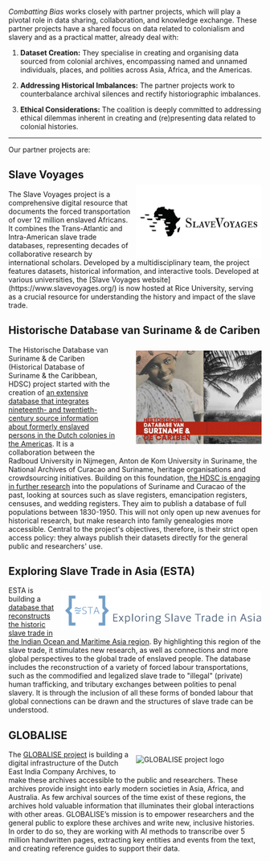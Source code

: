 _Combatting Bias_ works closely with partner projects, which will play a pivotal role in data sharing, collaboration, and knowledge exchange. These partner projects have a shared focus on data related to colonialism and slavery and as a practical matter, already deal with:

1. **Dataset Creation:** They specialise in creating and organising data sourced from colonial archives, encompassing named and unnamed individuals, places, and polities across Asia, Africa, and the Americas.

2. **Addressing Historical Imbalances:** The partner projects work to counterbalance archival silences and rectify historiographic imbalances.

3. **Ethical Considerations:** The coalition is deeply committed to addressing ethical dilemmas inherent in creating and (re)presenting data related to colonial histories.

___ 

Our partner projects are:

## Slave Voyages

<img style="float: right; display: block; margin-top: -10px; margin-left: 10px" width="250" src="/static/img/sv-logo-black-01.png" alt="Slave voyages project logo">
The Slave Voyages project is a comprehensive digital resource that documents the forced transportation of over 12 million enslaved Africans. It combines the Trans-Atlantic and Intra-American slave trade databases, representing decades of collaborative research by international scholars. Developed by a multidisciplinary team, the project features datasets, historical information, and interactive tools. Developed at various universities, the [Slave Voyages website](https://www.slavevoyages.org/) is now hosted at Rice University, serving as a crucial resource for understanding the history and impact of the slave trade.

<!-- 
<div style="text-align: center;">
<img src="/static/img/sv-logo-black-01.png" alt="Slave voyages project logo" class="responsive-image">
</div> -->

## Historische Database van Suriname & de Cariben

<img style="float: right; display: block; margin-top: 10px; margin-left: 40px; margin-bottom: 25px" width="250" src="/static/img/slaveregisters.jpeg" alt="Slave registers project logo">

The Historische Database van Suriname & de Cariben (Historical Database of Suriname & the Caribbean, HDSC) project started with the creation of [an extensive database that integrates nineteenth- and twentieth-century source information about formerly enslaved persons in the Dutch colonies in the Americas](https://www.nationaalarchief.nl/onderzoeken/zoekhulpen/suriname-slavenregisters-1816-1863). It is a collaboration between the Radboud University in Nijmegen, Anton de Kom University in Suriname, the National Archives of Curacao and Suriname, heritage organisations and crowdsourcing initiatives. Building on this foundation, [the HDSC is engaging in further research](https://www.ru.nl/onderzoek/onderzoeksprojecten/historische-database-van-suriname-en-de-cariben) into the populations of Suriname and Curacao of the past, looking at sources such as slave registers, emancipation registers, censuses, and wedding registers. They aim to publish a database of full populations between 1830-1950. This will not only open up new avenues for historical research, but make research into family genealogies more accessible. Central to the project's objectives, therefore, is their strict open access policy: they always publish their datasets directly for the general public and researchers' use. 

<!-- <div style="text-align: center;">
<img src="/static/img/slaveregisters.jpeg" alt="Slave registers project logo" class="responsive-image">
</div> -->

## Exploring Slave Trade in Asia (ESTA)

<img style="float: right; display: block; margin-top: 10px; margin-left: 10px" width="400" src="/static/img/esta_logo.png" alt="ESTA project logo">

ESTA is building a [database that reconstructs the historic slave trade in the Indian Ocean and Maritime Asia region](https://exploringslavetradeinasia.com/). By highlighting this region of the slave trade, it stimulates new research, as well as connections and more global perspectives to the global trade of enslaved people. The database includes the reconstruction of a variety of forced labour transportations, such as the commodified and legalized slave trade to "illegal" (private) human trafficking, and tributary exchanges between polities to penal slavery. It is through the inclusion of all these forms of bonded labour that global connections can be drawn and the structures of slave trade can be understood. 

<!-- <div style="text-align: center;">
<img src="/static/img/esta_logo.png" alt="ESTA project logo" class="responsive-image">
</div> -->

## GLOBALISE

<img style="float: right; display: block; margin-top: 10px; margin-left: 10px; margin-bottom: 10px" width="250" src="/static/img/logo/globalise.svg" alt="GLOBALISE project logo">

The [GLOBALISE project](https://globalise.huygens.knaw.nl/) is building a digital infrastructure of the Dutch East India Company Archives, to make these archives accessible to the public and researchers. These archives provide insight into early modern societies in Asia, Africa, and Australia. As few archival sources of the time exist of these regions, the archives hold valuable information that illuminates their global interactions with other areas. GLOBALISE’s mission is to empower researchers and the general public to explore these archives and write new, inclusive histories. In order to do so, they are working with AI methods to transcribe over 5 million handwritten pages, extracting key entities and events from the text, and creating reference guides to support their data. 
<!--       
<div style="text-align: center;">
<img src="/static/img/logo/globalise.svg" alt="Globalise project logo" class="responsive-image">
</div> -->
